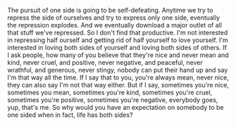  The pursuit of one side is going to be self-defeating. Anytime we try to repress the side of ourselves and try to express only one side, eventually the repression explodes. And we eventually download a major outlet of all that stuff we've repressed. So I don't find that productive. I'm not interested in repressing half ourself and getting rid of half yourself to love yourself. I'm interested in loving both sides of yourself and loving both sides of others. If I ask people, how many of you believe that they're nice and never mean and kind, never cruel, and positive, never negative, and peaceful, never wrathful, and generous, never stingy, nobody can put their hand up and say I'm that way all the time. If I say that to you, you're always mean, never nice, they can also say I'm not that way either. But if I say, sometimes you're nice, sometimes you mean, sometimes you're kind, sometimes you're cruel, sometimes you're positive, sometimes you're negative, everybody goes, yup, that's me. So why would you have an expectation on somebody to be one sided when in fact, life has both sides?